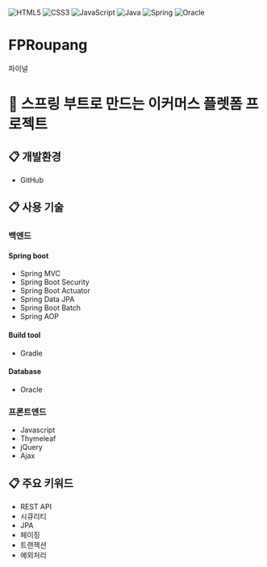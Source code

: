 ![HTML5](https://img.shields.io/badge/-HTML5-F05032?style=for-the-badge&logo=html5&logoColor=white)
![CSS3](https://img.shields.io/badge/css-1572B6?style=for-the-badge&logo=css3&logoColor=white)
![JavaScript](https://img.shields.io/badge/javascript-F7DF1E?style=for-the-badge&logo=javascript&logoColor=black)
![Java](https://img.shields.io/badge/java-007396?style=for-the-badge&logo=java&logoColor=white)
![Spring](https://img.shields.io/badge/spring-6DB33F?style=for-the-badge&logo=spring&logoColor=white)
![Oracle](https://img.shields.io/badge/oracle-F80000?style=for-the-badge&logo=oracle&logoColor=white)


# FPRoupang
파이널

# :shopping_cart: 스프링 부트로 만드는 이커머스 플렛폼 프로젝트

## :clipboard: 개발환경
* GitHub

## :clipboard: 사용 기술
### 백엔드
#### Spring boot
* Spring MVC
* Spring Boot Security
* Spring Boot Actuator
* Spring Data JPA
* Spring Boot Batch
* Spring AOP

#### Build tool
* Gradle

#### Database
* Oracle

### 프론트엔드
* Javascript
* Thymeleaf
* jQuery
* Ajax

## :clipboard: 주요 키워드
* REST API
* 시큐리티
* JPA
* 페이징
* 트랜잭션
* 예외처리

